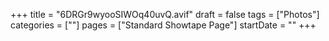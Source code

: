 +++
title = "6DRGr9wyooSIWOq40uvQ.avif"
draft = false
tags = ["Photos"]
categories = [""]
pages = ["Standard Showtape Page"]
startDate = ""
+++
